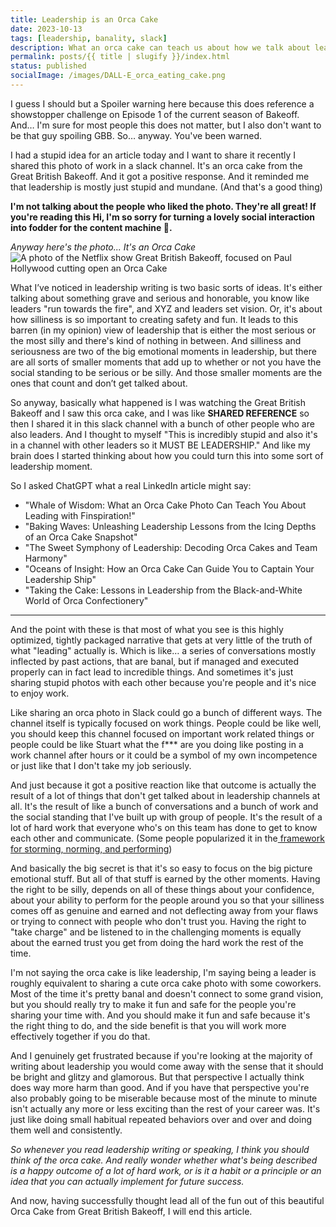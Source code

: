 ```yaml
---
title: Leadership is an Orca Cake
date: 2023-10-13
tags: [leadership, banality, slack]
description: What an orca cake can teach us about how we talk about leadership
permalink: posts/{{ title | slugify }}/index.html
status: published
socialImage: /images/DALL-E_orca_eating_cake.png
---
```


<aside class="content__aside">

I guess I should but a Spoiler warning here because this does reference a showstopper challenge on Episode 1 of the current season of Bakeoff. And… I'm sure for most people this does not matter, but I also don't want to be that guy spoiling GBB. So… anyway. You've been warned.

</aside>

I had a stupid idea for an article today and I want to share it recently I shared this photo of work in a slack channel. It's an orca cake from the Great British Bakeoff. And it got a positive response. And it reminded me that leadership is mostly just stupid and mundane. (And that's a good thing)

**I'm not talking about the people who liked the photo. They're all great! If you're reading this Hi, I'm so sorry for turning a lovely social interaction into fodder for the content machine 👋.**

_Anyway here's the photo... It's an Orca Cake_
![A photo of the Netflix show Great British Bakeoff, focused on Paul Hollywood cutting open an Orca Cake](/images/orca_cake.jpeg)

What I’ve noticed in leadership writing is two basic sorts of ideas. It's either talking about something grave and serious and honorable, you know like leaders "run towards the fire", and XYZ and leaders set vision. Or, it's about how silliness is so important to creating safety and fun. It leads to this barren (in my opinion) view of leadership that is either the most serious or the most silly and there's kind of nothing in between. And silliness and seriousness are two of the big emotional moments in leadership, but there are all sorts of smaller moments that add up to whether or not you have the social standing to be serious or be silly. And those smaller moments are the ones that count and don’t get talked about.

So anyway, basically what happened is I was watching the Great British Bakeoff and I saw this orca cake, and I was like **SHARED REFERENCE** so then I shared it in this slack channel with a bunch of other people who are also leaders. And I thought to myself "This is incredibly stupid and also it's in a channel with other leaders so it MUST BE LEADERSHIP." And like my brain does I started thinking about how you could turn this into some sort of leadership moment.

So I asked ChatGPT what a real LinkedIn article might say:

- "Whale of Wisdom: What an Orca Cake Photo Can Teach You About Leading with Finspiration!"
- "Baking Waves: Unleashing Leadership Lessons from the Icing Depths of an Orca Cake Snapshot"
- "The Sweet Symphony of Leadership: Decoding Orca Cakes and Team Harmony"
- "Oceans of Insight: How an Orca Cake Can Guide You to Captain Your Leadership Ship"
- "Taking the Cake: Lessons in Leadership from the Black-and-White World of Orca Confectionery"

<hr>

And the point with these is that most of what you see is this highly optimized, tightly packaged narrative that gets at very little of the truth of what "leading" actually is. Which is like… a series of conversations mostly inflected by past actions, that are banal, but if managed and executed properly can in fact lead to incredible things. And sometimes it's just sharing stupid photos with each other because you're people and it's nice to enjoy work.

Like sharing an orca photo in Slack could go a bunch of different ways. The channel itself is typically focused on work things. People could be like well, you should keep this channel focused on important work related things or people could be like Stuart what the f\*\*\* are you doing like posting in a work channel after hours or it could be a symbol of my own incompetence or just like that I don't take my job seriously.

And just because it got a positive reaction like that outcome is actually the result of a lot of things that don't get talked about in leadership channels at all. It's the result of like a bunch of conversations and a bunch of work and the social standing that I've built up with group of people. It's the result of a lot of hard work that everyone who's on this team has done to get to know each other and communicate. (Some people popularized it in the[ framework for storming, norming, and performing](https://www.sixsigmadaily.com/what-is-forming-storming-norming-performing/#:~:text=The%20concept%20of%20Forming%2C%20Storming,on%20accomplishing%20a%20shared%20goal.))

And basically the big secret is that it's so easy to focus on the big picture emotional stuff. But all of that stuff is earned by the other moments. Having the right to be silly, depends on all of these things about your confidence, about your ability to perform for the people around you so that your silliness comes off as genuine and earned and not deflecting away from your flaws or trying to connect with people who don't trust you. Having the right to "take charge" and be listened to in the challenging moments is equally about the earned trust you get from doing the hard work the rest of the time.

I'm not saying the orca cake is like leadership, I'm saying being a leader is roughly equivalent to sharing a cute orca cake photo with some coworkers. Most of the time it's pretty banal and doesn't connect to some grand vision, but you should really try to make it fun and safe for the people you're sharing your time with. And you should make it fun and safe because it's the right thing to do, and the side benefit is that you will work more effectively together if you do that.

And I genuinely get frustrated because if you're looking at the majority of writing about leadership you would come away with the sense that it should be bright and glitzy and glamorous. But that perspective I actually think does way more harm than good. And if you have that perspective you're also probably going to be miserable because most of the minute to minute isn't actually any more or less exciting than the rest of your career was. It's just like doing small habitual repeated behaviors over and over and doing them well and consistently.

_So whenever you read leadership writing or speaking, I think you should think of the orca cake. And really wonder whether what's being described is a happy outcome of a lot of hard work, or is it a habit or a principle or an idea that you can actually implement for future success._

And now, having successfully thought lead all of the fun out of this beautiful Orca Cake from Great British Bakeoff, I will end this article.
